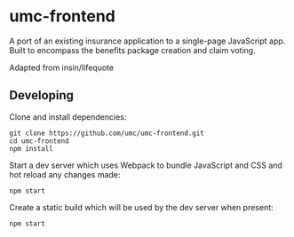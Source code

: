 # umc-frontend

A port of an existing insurance application to a single-page JavaScript app. Built to encompass the benefits package creation and claim voting.

Adapted from insin/lifequote

## Developing

Clone and install dependencies:

```
git clone https://github.com/umc/umc-frontend.git
cd umc-frontend
npm install
```

Start a dev server which uses Webpack to bundle JavaScript and CSS and hot reload any changes made:

```
npm start
```

Create a static build which will be used by the dev server when present:

```
npm start
```
